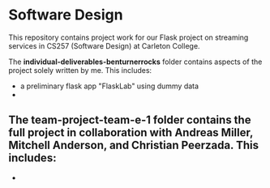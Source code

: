 # Software Design
This repository contains project work for our Flask project on streaming services in CS257 (Software Design) at Carleton College.

The **individual-deliverables-benturnerrocks** folder contains aspects of the project solely written by me. This includes:
  - a preliminary flask app "FlaskLab" using dummy data
  -

The **team-project-team-e-1** folder contains the full project in collaboration with Andreas Miller, Mitchell Anderson, and Christian Peerzada. This includes:
  -
  -


